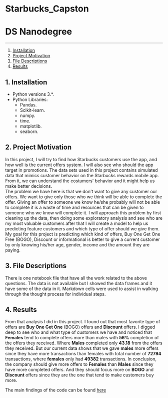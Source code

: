 # Starbucks_Capston
# DS Nanodegree


--------
1. [Installation](#installation)
2. [Project Motivation](#motivation)
3. [File Descriptions](#files)
4. [Results](#results)

## 1. Installation <a name="installation"></a>

- Python versions 3.*.
- Python Libraries:
    - Pandas.
    - Scikit-learn.
    - numpy.
    - time.
    - matplotlib.
    - seaborn.

## 2. Project Motivation <a name="motivation"></a>
In this project, I will try to find how Starbucks customers use the app, and how well is the current offers system. I will also see who should the app target in promotions. The data sets used in this project contains simulated data that mimics customer behavior on the Starbucks rewards mobile app. From it, we can understand the costumers' behavior and it might help us make better decisions.  
The problem we have here is that we don't want to give any customer our offers. We want to give only those who we think will be able to complete the offer. Giving an offer to someone we know he/she probably will not be able to complete it is a waste of time and resources that can be given to someone who we know will complete it. I will approach this problem by first cleaning up the data, then doing some exploratory analysis and see who are my most valuable customers after that I will create a model to help us predicting feature customers and which type of offer should we give them.  
My goal for this project is predicting which kind of offers, Buy One Get One Free (BOGO), Discount or informational is better to give a current customer by only knowing his/her age, gender, income and the amount they are paying.  

## 3. File Descriptions <a name="files"></a>  
There is one notebook file that have all the work related to the above questions. The data is not available but I showed the data frames and it have some of the data in it. Markdown cells were used to assist in walking through the thought process for individual steps.


## 4. Results <a name="results"></a>  
From that analysis I did in this project. I found out that most favorite type of offers are **Buy One Get One** (BOGO) offers and **Discount** offers. I digged deep to see who and what type of customers we have and noticed that **Females** tend to complete offers more than males with **56%** completion of the offers they received. Where **Males** completed only **43.18** from the offers they received. But our current data shows that we gave **males** more offers since they have more transactions than females with total number of **72794** transactions, where **females** only had **49382** transactions. In conclusion, the company should give more offers to **Females** than **Males** since they have more completed offers. And they should focus more on **BOGO** and **Discount** offers since they are the one that tend to make customers buy more.  
  
The main findings of the code can be found [here](https://iscienceonline.wordpress.com/2019/09/04/starbucks-capstone-project-dsnd/)
